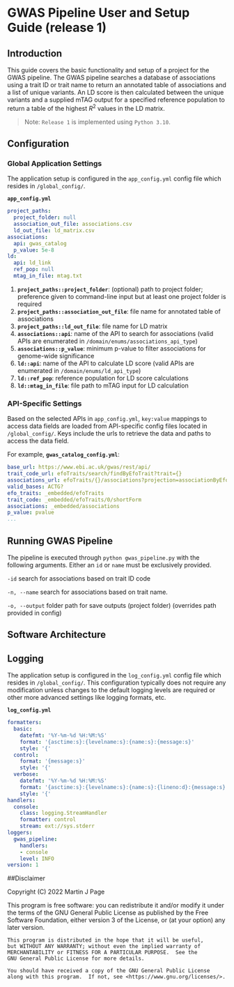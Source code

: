 # GWAS Pipeline User and Setup Guide (release 1)

## Introduction

This guide covers the basic functionality and setup of a project for the GWAS pipeline. The GWAS pipeline searches a database of associations using a trait ID or trait name to return an annotated table of associations and a list of unique variants. An LD score is then calculated between the unique variants and a supplied mTAG output for a specified reference population to return a table of the highest $R^2$ values in the LD matrix.

> Note: `Release 1` is implemented using `Python 3.10`.

## Configuration

### Global Application Settings

The application setup is configured in the `app_config.yml` config file which resides in `/global_config/`. 

**`app_config.yml`**

```yaml
project_paths: 
  project_folder: null
  association_out_file: associations.csv
  ld_out_file: ld_matrix.csv
associations:
  api: gwas_catalog
  p_value: 5e-8
ld:
  api: ld_link
  ref_pop: null
  mtag_in_file: mtag.txt
```

1. **`project_paths::project_folder`**: (optional) path to project folder; preference given to command-line input but at least one project folder is required
2. **`project_paths::association_out_file`**: file name for annotated table of associations
3. **`project_paths::ld_out_file`**: file name for LD matrix
4. **`associations::api`**: name of the API to search for associations (valid APIs are enumerated in `/domain/enums/associations_api_type`)
5. **`associations::p_value`**: minimum p-value to filter associations for genome-wide significance
6. **`ld::api`**: name of the API to calculate LD score (valid APIs are enumerated in `/domain/enums/ld_api_type`)
7. **`ld::ref_pop`**: reference population for LD score calculations
8. **`ld::mtag_in_file`**: file path to mTAG input for LD calculation

### API-Specific Settings

Based on the selected APIs in `app_config.yml`,  `key:value` mappings to access data fields are loaded from API-specific config files located in `/global_config/`. Keys include the urls to retrieve the data and paths to access the data field.

For example, **`gwas_catalog_config.yml`**:

```yaml
base_url: https://www.ebi.ac.uk/gwas/rest/api/
trait_code_url: efoTraits/search/findByEfoTrait?trait={}
associations_url: efoTraits/{}/associations?projection=associationByEfoTrait
valid_bases: ACTG?
efo_traits: _embedded/efoTraits
trait_code: _embedded/efoTraits/0/shortForm
associations: _embedded/associations
p_value: pvalue
...
```

## Running GWAS Pipeline

The pipeline is executed through `python gwas_pipeline.py` with the following arguments. Either an  `id` or `name` must be exclusively provided. 

`-id`						search for associations based on trait ID code

`-n, --name`		search for associations based on trait name.

`-o, --output`	folder path for save outputs (project folder) (overrides path provided in config)

## Software Architecture



## Logging

The application setup is configured in the `log_config.yml` config file which resides in `/global_config/`.  This configuration typically does not require any modification unless changes to the default logging levels are required or other more advanced settings like logging formats, etc.

**`log_config.yml`**

```yaml
formatters:
  basic:
    datefmt: '%Y-%m-%d %H:%M:%S'
    format: '{asctime:s}:{levelname:s}:{name:s}:{message:s}'
    style: '{'
  control:
    format: '{message:s}'
    style: '{'
  verbose:
    datefmt: '%Y-%m-%d %H:%M:%S'
    format: '{asctime:s}:{levelname:s}:{name:s}:{lineno:d}:{message:s}'
    style: '{'
handlers:
  console:
    class: logging.StreamHandler
    formatter: control
    stream: ext://sys.stderr
loggers:
  gwas_pipeline:
    handlers:
    - console
    level: INFO
version: 1
```

##Disclaimer

Copyright (C) 2022 Martin J Page

This program is free software: you can redistribute it and/or modify
it under the terms of the GNU General Public License as published by
the Free Software Foundation, either version 3 of the License, or
(at your option) any later version.

```
This program is distributed in the hope that it will be useful,
but WITHOUT ANY WARRANTY; without even the implied warranty of
MERCHANTABILITY or FITNESS FOR A PARTICULAR PURPOSE.  See the
GNU General Public License for more details.

You should have received a copy of the GNU General Public License
along with this program.  If not, see <https://www.gnu.org/licenses/>.
```
